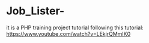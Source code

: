 # Job_Lister-
it is a PHP training project tutorial following this tutorial:
https://www.youtube.com/watch?v=LEkjrQMmIK0
